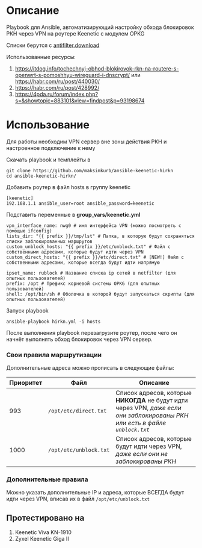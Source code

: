 # Описание
Playbook для Ansible, автоматизирующий настройку обхода блокировок РКН через VPN на роутере Keenetic с модулем OPKG

Списки берутся с [antifilter.download](https://antifilter.download/)

Использованные ресурсы:
1. https://itdog.info/tochechnyj-obhod-blokirovok-rkn-na-routere-s-openwrt-s-pomoshhyu-wireguard-i-dnscrypt/ или https://habr.com/ru/post/440030/
1. https://habr.com/ru/post/428992/
1. https://4pda.ru/forum/index.php?s=&showtopic=883101&view=findpost&p=93198674

# Использование

Для работы необходим VPN сервер вне зоны действия РКН и настроенное подключение к нему

Скачать playbook и темплейты в

```
git clone https://github.com/maksimkurb/ansible-keenetic-hirkn
cd ansible-keenetic-hirkn/
```

Добавить роутер в файл hosts в группу keenetic
```
[keenetic]
192.168.1.1 ansible_user=root ansible_password=keenetic
```

Подставить переменные в **group_vars/keenetic.yml**
```
vpn_interface_name: nwg0 # имя интерфейса VPN (можно посмотреть с помощью ifconfig)
lists_dir: "{{ prefix }}/tmp/lst" # Папка, в которую будут сохраняться списки заблокированных маршрутов
custom_unblock_hosts: "{{ prefix }}/etc/unblock.txt" # Файл с собственными адресами, которые будут идти через VPN
custom_direct_hosts: "{{ prefix }}/etc/direct.txt" # [NEW!] Файл с собственными адресами, которые всегда будут идти напрямую

ipset_name: rublock # Название списка ip сетей в netfilter (для опытных пользователей)
prefix: /opt # Префикс корневой системы OPKG (для опытных пользователей)
shell: /opt/bin/sh # Оболочка в которой будут запускаться скрипты (для опытных пользователей)
```

Запуск playbook
```
ansible-playbook hirkn.yml -i hosts
```

После выполнения playbook перезагрузите роутер, после чего он начнёт выполнять обход блокировок через VPN сервер.

### Свои правила маршрутизации
Дополнительные адреса можно прописать в следующие файлы:

| Приоритет | Файл | Описание |
| --------- | ---- | -------- |
| 993 | `/opt/etc/direct.txt` | Список адресов, которые **НИКОГДА** не будут идти через VPN, _даже если они заблокированы РКН или есть в файле `unblock.txt`_ |
| 1000 | `/opt/etc/unblock.txt` | Список адресов, которые будут идти через VPN, _даже если они не заблокированы РКН_ |

### Дополнительные правила
Можно указать дополнительные IP и адреса, которые ВСЕГДА будут идти через VPN, вписав их в файл `/opt/etc/unblock.txt`

## Протестировано на
1. Keenetic Viva KN-1910
1. Zyxel Keenetic Giga II